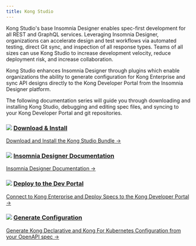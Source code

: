 ```yaml
---
title: Kong Studio
---
```


Kong Studio's base Insomnia Designer enables spec-first development for all REST and GraphQL services. 
Leveraging Insomnia Designer, organizations can accelerate design and test workflows via automated 
testing, direct Git sync, and inspection of all response types. Teams of all sizes 
can use Kong Studio to increase development velocity, reduce deployment risk, 
and increase collaboration.

Kong Studio enhances Insomnia Designer through plugins which enable organizations 
the ability to generate configuration for Kong Enterprise and sync API designs 
directly to the Kong Developer Portal from the Insomnia Designer platform.

The following documentation series will guide you through downloading and installing 
Kong Studio, debugging and editing spec files, and syncing to your 
Kong Developer Portal and git repositories.

<div class="docs-grid">

  <div class="docs-grid-block">
    <h3>
        <img src="/assets/images/icons/documentation/icn-quickstart.svg" />
        <a href="/studio/{{page.kong_version}}/download-install">Download & Install</a>
    </h3>
    <p></p>
    <a href="/studio/{{page.kong_version}}/download-install">
        Download and Install the Kong Studio Bundle &rarr;
    </a>
  </div>
  
  <div class="docs-grid-block">
    <h3>
        <img src="/assets/images/icons/documentation/icn-doc-reference.svg" />
        <a href="https://support.insomnia.rest/article/94-introduction">Insomnia Designer Documentation</a>
    </h3>
    <p></p>
    <a href="https://support.insomnia.rest/article/94-introduction">
        Insomnia Designer Documentation &rarr;
    </a>
  </div>
  
  <div class="docs-grid-block">
    <h3>
        <img src="/assets/images/icons/documentation/icn-doc-reference.svg" />
        <a href="/studio/{{page.kong_version}}/deploy-to-dev-portal">Deploy to the Dev Portal</a>
    </h3>
    <p></p>
    <a href="/studio/{{page.kong_version}}/deploy-to-dev-portal">
        Connect to Kong Enterprise and Deploy Specs to the Kong Developer Portal &rarr;
    </a>
  </div>

  <div class="docs-grid-block">
    <h3>
        <img src="/assets/images/icons/documentation/icn-doc-reference.svg" />
        <a href="/studio/{{page.kong_version}}/deploy-to-dev-portal">Generate Configuration</a>
    </h3>
    <p></p>
    <a href="/studio/{{page.kong_version}}/deploy-to-dev-portal">
        Generate Kong Declarative and Kong For Kubernetes Configuration from your OpenAPI spec &rarr;
    </a>
  </div>
  
</div>

